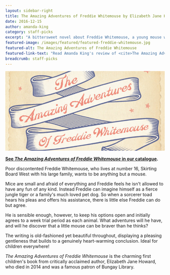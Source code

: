 ```yaml
---
layout: sidebar-right
title: The Amazing Adventures of Freddie Whitemouse by Elizabeth Jane Howard
date: 2016-12-15
author: amanda-king
category: staff-picks
excerpt: "A bittersweet novel about Freddie Whitemouse, a young mouse who wishes he was anything but."
featured-image: /images/featured/featured-freddie-whitemouse.jpg
featured-alt: The Amazing Adventures of Freddie Whitemouse
featured-link-text: "Read Amanda King's review of <cite>The Amazing Adventures of Freddie Whitemouse</cite>, by Elizabeth Jane Howard."
breadcrumb: staff-picks
---
```


![The Amazing Adventures of Freddie Whitemouse](/images/featured/featured-freddie-whitemouse.jpg)

**[See <cite>The Amazing Adventures of Freddie Whitemouse</cite> in our catalogue](https://suffolk.spydus.co.uk/cgi-bin/spydus.exe/ENQ/OPAC/BIBENQ?BRN=2096533).**

Poor discontented Freddie Whitemouse, who lives at number 16, Skirting Board West with his large family, wants to be anything but a mouse.

Mice are small and afraid of everything and Freddie feels he isn't allowed to have any fun of any kind. Instead Freddie can imagine himself as a fierce jungle tiger or a family's much loved pet dog. So when a sorcerer toad hears his pleas and offers his assistance, there is little else Freddie can do but agree.

He is sensible enough, however, to keep his options open and initially agrees to a week trial period as each animal. What adventures will he have, and will he discover that a little mouse can be braver than he thinks?

The writing is old-fashioned yet beautiful throughout, displaying a pleasing gentleness that builds to a genuinely heart-warming conclusion. Ideal for children everywhere!

<cite>The Amazing Adventures of Freddie Whitemouse</cite> is the charming first children's book from critically acclaimed author, Elizabeth Jane Howard, who died in 2014 and was a famous patron of Bungay Library.
